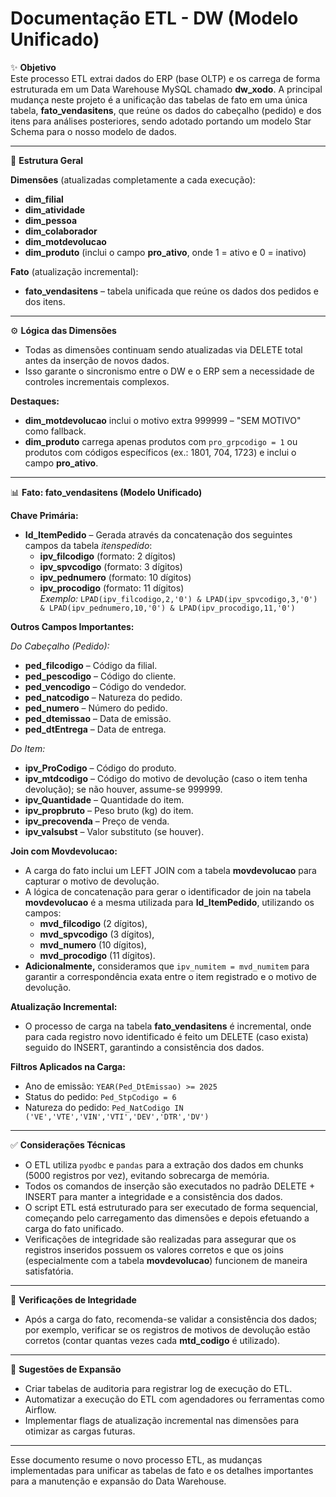 # Documentação ETL - DW (Modelo Unificado)

✨ **Objetivo**  
Este processo ETL extrai dados do ERP (base OLTP) e os carrega de forma estruturada em um Data Warehouse MySQL chamado **dw_xodo**. A principal mudança neste projeto é a unificação das tabelas de fato em uma única tabela, **fato_vendasitens**, que reúne os dados do cabeçalho (pedido) e dos itens para análises posteriores, sendo adotado portando um modelo Star Schema para o nosso modelo de dados.

---

📂 **Estrutura Geral**

**Dimensões** (atualizadas completamente a cada execução):
- **dim_filial**
- **dim_atividade**
- **dim_pessoa**
- **dim_colaborador**
- **dim_motdevolucao**
- **dim_produto** (inclui o campo **pro_ativo**, onde 1 = ativo e 0 = inativo)

**Fato** (atualização incremental):
- **fato_vendasitens** – tabela unificada que reúne os dados dos pedidos e dos itens.

---

⚙️ **Lógica das Dimensões**  
- Todas as dimensões continuam sendo atualizadas via DELETE total antes da inserção de novos dados.  
- Isso garante o sincronismo entre o DW e o ERP sem a necessidade de controles incrementais complexos.

**Destaques:**
- **dim_motdevolucao** inclui o motivo extra 999999 – "SEM MOTIVO" como fallback.
- **dim_produto** carrega apenas produtos com `pro_grpcodigo = 1` ou produtos com códigos específicos (ex.: 1801, 704, 1723) e inclui o campo **pro_ativo**.

---

📊 **Fato: fato_vendasitens (Modelo Unificado)**

**Chave Primária:**  
- **Id_ItemPedido** – Gerada através da concatenação dos seguintes campos da tabela *itenspedido*:  
  - **ipv_filcodigo** (formato: 2 dígitos)  
  - **ipv_spvcodigo** (formato: 3 dígitos)  
  - **ipv_pednumero** (formato: 10 dígitos)  
  - **ipv_procodigo** (formato: 11 dígitos)  
  *Exemplo:* `LPAD(ipv_filcodigo,2,'0') & LPAD(ipv_spvcodigo,3,'0') & LPAD(ipv_pednumero,10,'0') & LPAD(ipv_procodigo,11,'0')`

**Outros Campos Importantes:**

*Do Cabeçalho (Pedido):*
- **ped_filcodigo** – Código da filial.
- **ped_pescodigo** – Código do cliente.
- **ped_vencodigo** – Código do vendedor.
- **ped_natcodigo** – Natureza do pedido.
- **ped_numero** – Número do pedido.
- **ped_dtemissao** – Data de emissão.
- **ped_dtEntrega** – Data de entrega.

*Do Item:*
- **ipv_ProCodigo** – Código do produto.
- **ipv_mtdcodigo** – Código do motivo de devolução (caso o item tenha devolução); se não houver, assume-se 999999.
- **ipv_Quantidade** – Quantidade do item.
- **ipv_propbruto** – Peso bruto (kg) do item.
- **ipv_precovenda** – Preço de venda.
- **ipv_valsubst** – Valor substituto (se houver).

**Join com Movdevolucao:**  
- A carga do fato inclui um LEFT JOIN com a tabela **movdevolucao** para capturar o motivo de devolução.  
- A lógica de concatenação para gerar o identificador de join na tabela **movdevolucao** é a mesma utilizada para **Id_ItemPedido**, utilizando os campos:
  - **mvd_filcodigo** (2 dígitos),
  - **mvd_spvcodigo** (3 dígitos),
  - **mvd_numero** (10 dígitos),
  - **mvd_procodigo** (11 dígitos).  
- **Adicionalmente,** consideramos que `ipv_numitem = mvd_numitem` para garantir a correspondência exata entre o item registrado e o motivo de devolução.

**Atualização Incremental:**  
- O processo de carga na tabela **fato_vendasitens** é incremental, onde para cada registro novo identificado é feito um DELETE (caso exista) seguido do INSERT, garantindo a consistência dos dados.

**Filtros Aplicados na Carga:**  
- Ano de emissão: `YEAR(Ped_DtEmissao) >= 2025`
- Status do pedido: `Ped_StpCodigo = 6`
- Natureza do pedido: `Ped_NatCodigo IN ('VE','VTE','VIN','VTI','DEV','DTR','DV')`

---

✅ **Considerações Técnicas**  
- O ETL utiliza `pyodbc` e `pandas` para a extração dos dados em chunks (5000 registros por vez), evitando sobrecarga de memória.
- Todos os comandos de inserção são executados no padrão DELETE + INSERT para manter a integridade e a consistência dos dados.
- O script ETL está estruturado para ser executado de forma sequencial, começando pelo carregamento das dimensões e depois efetuando a carga do fato unificado.
- Verificações de integridade são realizadas para assegurar que os registros inseridos possuem os valores corretos e que os joins (especialmente com a tabela **movdevolucao**) funcionem de maneira satisfatória.

---

🔎 **Verificações de Integridade**  
- Após a carga do fato, recomenda-se validar a consistência dos dados; por exemplo, verificar se os registros de motivos de devolução estão corretos (contar quantas vezes cada **mtd_codigo** é utilizado).

---

📖 **Sugestões de Expansão**  
- Criar tabelas de auditoria para registrar log de execução do ETL.
- Automatizar a execução do ETL com agendadores ou ferramentas como Airflow.
- Implementar flags de atualização incremental nas dimensões para otimizar as cargas futuras.

---

Esse documento resume o novo processo ETL, as mudanças implementadas para unificar as tabelas de fato e os detalhes importantes para a manutenção e expansão do Data Warehouse.
